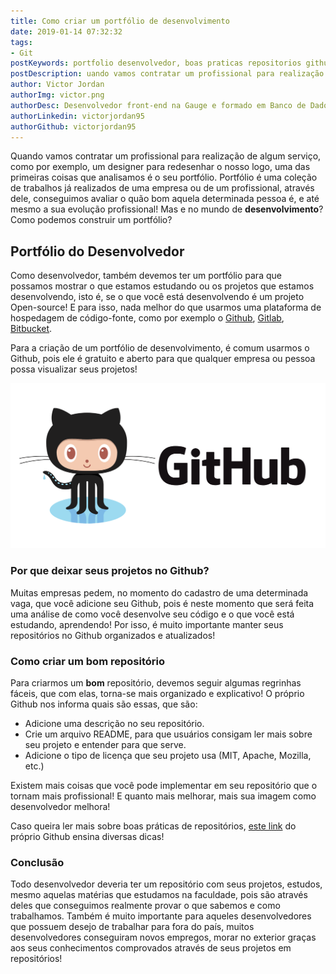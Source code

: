 ```yaml
---
title: Como criar um portfólio de desenvolvimento
date: 2019-01-14 07:32:32
tags:
- Git
postKeywords: portfolio desenvolvedor, boas praticas repositorios github, como criar um bom repositorio github, desenvolvedor repositorio, github dicas repositorio
postDescription: uando vamos contratar um profissional para realização de algum serviço, como por exemplo, um designer para redesenhar o nosso logo, uma das primeiras coisas que analisamos é o seu portfólio. Mas e no mundo de desenvolvimento? Como podemos construir um portfólio?
author: Victor Jordan
authorImg: victor.png
authorDesc: Desenvolvedor front-end na Gauge e formado em Banco de Dados pela Fatec, apaixonado por usabilidade, performance e UX!
authorLinkedin: victorjordan95
authorGithub: victorjordan95
---
```


Quando vamos contratar um profissional para realização de algum serviço, como por exemplo, um designer para redesenhar o nosso logo, uma das primeiras coisas que analisamos é o seu portfólio. Portfólio é uma coleção de trabalhos já realizados de uma empresa ou de um profissional, através dele, conseguimos avaliar o quão bom aquela determinada pessoa é, e até mesmo a sua evolução profissional! Mas e no mundo de **desenvolvimento**? Como podemos construir um portfólio?

<!-- more -->

## Portfólio do Desenvolvedor

Como desenvolvedor, também devemos ter um portfólio para que possamos mostrar o que estamos estudando ou os projetos que estamos desenvolvendo, isto é, se o que você está desenvolvendo é um projeto Open-source! E para isso, nada melhor do que usarmos uma plataforma de hospedagem de código-fonte, como por exemplo o [Github](https://github.com/), [Gitlab](https://about.gitlab.com/), [Bitbucket](https://bitbucket.com/).

Para a criação de um portfólio de desenvolvimento, é comum usarmos o Github, pois ele é gratuito e aberto para que qualquer empresa ou pessoa possa visualizar seus projetos!

![Github - Serviço Web de hospedagem para versões de controle Git](/posts/logo-github.png)

### Por que deixar seus projetos no Github?

Muitas empresas pedem, no momento do cadastro de uma determinada vaga, que você adicione seu Github, pois é neste momento que será feita uma análise de como você desenvolve seu código e o que você está estudando, aprendendo! Por isso, é muito importante manter seus repositórios no Github organizados e atualizados!

### Como criar um bom repositório

Para criarmos um **bom** repositório, devemos seguir algumas regrinhas fáceis, que com elas, torna-se mais organizado e explicativo! O próprio Github nos informa quais são essas, que são:

* Adicione uma descrição no seu repositório.
* Crie um arquivo README, para que usuários consigam ler mais sobre seu projeto e entender para que serve.
* Adicione o tipo de licença que seu projeto usa (MIT, Apache, Mozilla, etc.)

Existem mais coisas que você pode implementar em seu repositório que o tornam mais profissional! E quanto mais melhorar, mais sua imagem como desenvolvedor melhora!

Caso queira ler mais sobre boas práticas de repositórios, [este link](https://opensource.guide/)  do próprio Github ensina diversas dicas!

### Conclusão

Todo desenvolvedor deveria ter um repositório com seus projetos, estudos, mesmo aquelas matérias que estudamos na faculdade, pois são através deles que conseguimos realmente provar o que sabemos e como trabalhamos.
Também é muito importante para aqueles desenvolvedores que possuem desejo de trabalhar para fora do país, muitos desenvolvedores conseguiram novos empregos, morar no exterior graças aos seus conhecimentos comprovados através de seus projetos em repositórios!


 